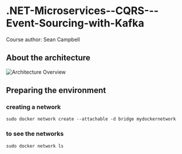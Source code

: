 # .NET-Microservices--CQRS---Event-Sourcing-with-Kafka
Course author: Sean Campbell

## About the architecture
![Architecture Overview](https://github.com/DeveloperBreno/.NET-Microservices--CQRS---Event-Sourcing-with-Kafka/assets/42100181/f77b4fed-7be9-49e6-97c8-576cd8ea55ed)


## Preparing the environment

### creating a network
`
sudo docker network create --attachable -d bridge mydockernetwork
`
### to see the networks
`
sudo docker network ls
`
